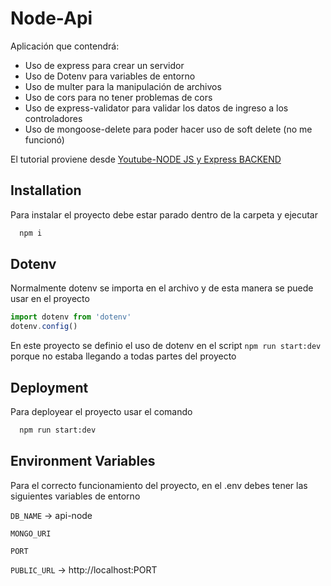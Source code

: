 # Node-Api

Aplicación que contendrá:

- Uso de express para crear un servidor
- Uso de Dotenv para variables de entorno
- Uso de multer para la manipulación de archivos
- Uso de cors para no tener problemas de cors
- Uso de express-validator para validar los datos de ingreso a los controladores
- Uso de mongoose-delete para poder hacer uso de soft delete (no me funcionó)


El tutorial proviene desde [Youtube-NODE JS y Express BACKEND](https://www.youtube.com/watch?v=xRXHQlqA3Ak)



## Installation

Para instalar el proyecto debe estar parado dentro de la carpeta y ejecutar 

```bash
  npm i
```
    
## Dotenv

Normalmente dotenv se importa en el archivo y de esta manera se puede usar en el proyecto

```javascript
import dotenv from 'dotenv'
dotenv.config()
```

En este proyecto se definio el uso de dotenv en el script `npm run start:dev` porque no estaba llegando a todas partes del proyecto

## Deployment
Para deployear el proyecto usar el comando

```bash
  npm run start:dev
```

## Environment Variables

Para el correcto funcionamiento del proyecto, en el .env debes tener las siguientes variables de entorno

`DB_NAME` -> api-node

`MONGO_URI`

`PORT`

`PUBLIC_URL` -> http://localhost:PORT

